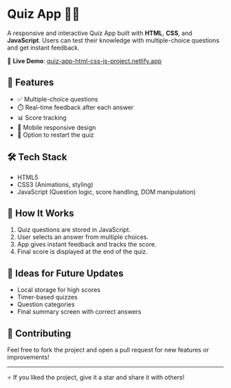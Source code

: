 # Quiz App 🧠✨

A responsive and interactive Quiz App built with **HTML**, **CSS**, and **JavaScript**. Users can test their knowledge with multiple-choice questions and get instant feedback.

🔗 **Live Demo**: [quiz-app-html-css-js-project.netlify.app](https://quiz-app-html-css-js-project.netlify.app/)

## 🎯 Features

- ✅ Multiple-choice questions
- ⏱️ Real-time feedback after each answer
- 📊 Score tracking
- 📱 Mobile responsive design
- 🔁 Option to restart the quiz

## 🛠️ Tech Stack

- HTML5
- CSS3 (Animations, styling)
- JavaScript (Question logic, score handling, DOM manipulation)


## 🚀 How It Works

1. Quiz questions are stored in JavaScript.
2. User selects an answer from multiple choices.
3. App gives instant feedback and tracks the score.
4. Final score is displayed at the end of the quiz.

## 🧠 Ideas for Future Updates

- Local storage for high scores
- Timer-based quizzes
- Question categories
- Final summary screen with correct answers

## 🙌 Contributing

Feel free to fork the project and open a pull request for new features or improvements!

---

⭐ If you liked the project, give it a star and share it with others!
```
